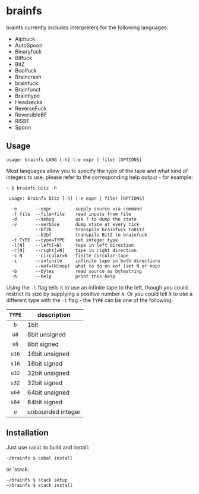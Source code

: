 # brainfs

brainfs currently includes interpreters for the following languages:

 - Alphuck
 - AutoSpoon
 - Binaryfuck
 - Bitfuck
 - BitZ
 - Boolfuck
 - Braincrash
 - brainfuck
 - Brainfunct
 - Brainhype
 - Headsecks
 - ReverseFuck
 - ReversibleBF
 - RISBF
 - Spoon


## Usage

`usage: brainfs LANG [-h] (-e expr | file) [OPTIONS]`

Most languages allow you to specify the type of the tape and what kind of
integers to use, please refer to the corresponding help output - for example:

```
~ $ brainfs bitz -h

 usage: brainfs bitz [-h] (-e expr | file) [OPTIONS]

  -e       --expr         supply source via command
  -f file  --file=file    read inputs from file
  -d       --debug        use ? to dump the state
  -v       --verbose      dump state at every tick
           --bf2b         transpile brainfuck toBitZ
           --b2bf         transpile BitZ to brainfuck
  -t TYPE  --type=TYPE    set integer type
  -l[N]    --left[=N]     tape in left direction
  -r[N]    --right[=N]    tape in right direction
  -c N     --circular=N   finite circular tape
  -i       --infinite     infinite tape in both directions
           --eof=(N|nop)  what to do on eof (set N or nop)
  -b       --bytes        read source as bytestring
  -h       --help         print this help

```

Using the `-l` flag tells it to use an infinite tape to the left, though you
could restrict its size by supplying a positive number `N`. Or you could tell
it to use a different type with the `-t` flag - the `TYPE` can be one of the
following:

| `TYPE` | description       |
|:------:|-------------------|
|  `b`   |   1bit            |
|  `u8`  |   8bit unsigned   |
|  `s8`  |   8bit signed     |
|  `u16` |  16bit unsigned   |
|  `s16` |  16bit signed     |
|  `u32` |  32bit unsigned   |
|  `s32` |  32bit signed     |
|  `u64` |  64bit unsigned   |
|  `s64` |  64bit signed     |
|  `u`   |  unbounded integer|


## Installation


Just use `cabal` to build and install:

```
~/brainfs $ cabal install
```

or `stack:

```
~/brainfs $ stack setup
~/brainfs $ stack install
```
